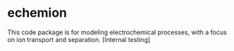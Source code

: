 # echemion
This code package is for modeling electrochemical processes, with a focus on ion transport and separation. [Internal testing]
